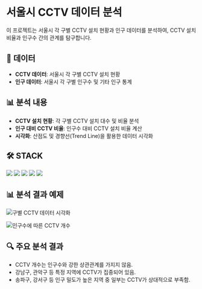 # 서울시 CCTV 데이터 분석

이 프로젝트는 서울시 각 구별 CCTV 설치 현황과 인구 데이터를 분석하여, CCTV 설치 비율과 인구수 간의 관계를 탐구합니다.

## 📁 데이터

- **CCTV 데이터**: 서울시 각 구별 CCTV 설치 현황
- **인구 데이터**: 서울시 각 구별 인구수 및 기타 인구 통계

## 📊 분석 내용

- **CCTV 설치 현황**: 각 구별 CCTV 설치 대수 및 비율 분석
- **인구 대비 CCTV 비율**: 인구수 대비 CCTV 설치 비율 계산
- **시각화**: 산점도 및 경향선(Trend Line)을 활용한 데이터 시각화

## 🛠️ STACK
<img src="https://img.shields.io/badge/Ubuntu-E95420?style=flat-square&logo=Ubuntu&logoColor=white"/>
<img src="https://img.shields.io/badge/Visual Studio Code-007ACC?style=flat-square&logo=Visual Studio Code&logoColor=white"/>
<img src="https://img.shields.io/badge/python-3776AB?style=for-the-badge&logo=python&logoColor=white">
<img src="https://img.shields.io/badge/github-181717?style=for-the-badge&logo=github&logoColor=white">
<img src="https://img.shields.io/badge/git-F05032?style=for-the-badge&logo=git&logoColor=white">

## 📊 분석 결과 예제
![구별 CCTV 데이터 시각화]([https://user-images.githubusercontent.com/12345678/abcdefg.png](https://private-user-images.githubusercontent.com/192555666/423212994-84c37d81-1619-4809-84d9-cd4ed8a375b6.png?jwt=eyJhbGciOiJIUzI1NiIsInR5cCI6IkpXVCJ9.eyJpc3MiOiJnaXRodWIuY29tIiwiYXVkIjoicmF3LmdpdGh1YnVzZXJjb250ZW50LmNvbSIsImtleSI6ImtleTUiLCJleHAiOjE3NDIxMjkwNzUsIm5iZiI6MTc0MjEyODc3NSwicGF0aCI6Ii8xOTI1NTU2NjYvNDIzMjEyOTk0LTg0YzM3ZDgxLTE2MTktNDgwOS04NGQ5LWNkNGVkOGEzNzViNi5wbmc_WC1BbXotQWxnb3JpdGhtPUFXUzQtSE1BQy1TSEEyNTYmWC1BbXotQ3JlZGVudGlhbD1BS0lBVkNPRFlMU0E1M1BRSzRaQSUyRjIwMjUwMzE2JTJGdXMtZWFzdC0xJTJGczMlMkZhd3M0X3JlcXVlc3QmWC1BbXotRGF0ZT0yMDI1MDMxNlQxMjM5MzVaJlgtQW16LUV4cGlyZXM9MzAwJlgtQW16LVNpZ25hdHVyZT03ZDU0YjdhOWIzNGRiMzY3NTAwNDI2YjBhNjcxMTlhYjU1MjdlMjhmNjY1YzY0MmYyODJjNzQxY2I2NDAyM2VjJlgtQW16LVNpZ25lZEhlYWRlcnM9aG9zdCJ9.1lcOXa0CU--Ow5f1ChO1PLOTRck4dNeOsXP7ucVltCc))

![인구수에 따른 CCTV 개수 ]([https://user-images.githubusercontent.com/12345678/abcdefg.png](https://private-user-images.githubusercontent.com/192555666/423213881-67194f5a-51e9-41b7-80fa-bfcf1a1cf70a.png?jwt=eyJhbGciOiJIUzI1NiIsInR5cCI6IkpXVCJ9.eyJpc3MiOiJnaXRodWIuY29tIiwiYXVkIjoicmF3LmdpdGh1YnVzZXJjb250ZW50LmNvbSIsImtleSI6ImtleTUiLCJleHAiOjE3NDIxMjkyNTEsIm5iZiI6MTc0MjEyODk1MSwicGF0aCI6Ii8xOTI1NTU2NjYvNDIzMjEzODgxLTY3MTk0ZjVhLTUxZTktNDFiNy04MGZhLWJmY2YxYTFjZjcwYS5wbmc_WC1BbXotQWxnb3JpdGhtPUFXUzQtSE1BQy1TSEEyNTYmWC1BbXotQ3JlZGVudGlhbD1BS0lBVkNPRFlMU0E1M1BRSzRaQSUyRjIwMjUwMzE2JTJGdXMtZWFzdC0xJTJGczMlMkZhd3M0X3JlcXVlc3QmWC1BbXotRGF0ZT0yMDI1MDMxNlQxMjQyMzFaJlgtQW16LUV4cGlyZXM9MzAwJlgtQW16LVNpZ25hdHVyZT00ZjlhMDUxY2E1MDc5NTJhYWRkZDVkZjg4ZDc4NTI1YWZjYjE3ZmM1OWY3ZGZkZmJlYzA2YjdkZWE2MGI3MTM0JlgtQW16LVNpZ25lZEhlYWRlcnM9aG9zdCJ9.EslvfShGTJS0OY7odeaAnC-E7plW92tCSPrcXBhj5aA))

## 🔍 주요 분석 결과
- CCTV 개수는 인구수와 강한 상관관계를 가지지 않음.
- 강남구, 관악구 등 특정 지역에 CCTV가 집중되어 있음.
- 송파구, 강서구 등 인구 밀도가 높은 지역 중 일부는 CCTV가 상대적으로 부족함.


